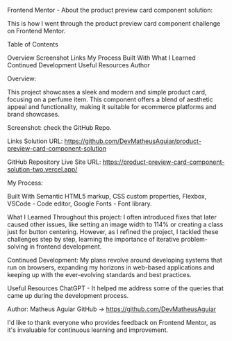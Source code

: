 Frontend Mentor - About the product preview card component solution:

This is how I went through the product preview card component challenge on Frontend Mentor.

Table of Contents

Overview 
Screenshot 
Links 
My Process 
Built With 
What I Learned 
Continued Development 
Useful Resources 
Author

Overview:

This project showcases a sleek and modern and simple product card, focusing on a perfume item. This component offers a blend of aesthetic appeal and functionality, making it suitable for ecommerce platforms and brand showcases.

Screenshot: check the GitHub Repo.

Links Solution URL: https://github.com/DevMatheusAguiar/product-preview-card-component-solution

GitHub Repository Live Site URL: https://product-preview-card-component-solution-two.vercel.app/

My Process:

Built With Semantic HTML5 markup, CSS custom properties, Flexbox, VSCode - Code editor, Google Fonts - Font library. 

What I Learned Throughout this project: I often introduced fixes that later caused other issues, like setting an image width to 114% or creating a class just for button centering. However, as I refined the project, I tackled these challenges step by step, learning the importance of iterative problem-solving in frontend development.

Continued Development: My plans revolve around developing systems that run on browsers, expanding my horizons in web-based applications and keeping up with the ever-evolving standards and best practices.

Useful Resources ChatGPT - It helped me address some of the queries that came up during the development process.

Author: Matheus Aguiar GitHub -> https://github.com/DevMatheusAguiar

I'd like to thank everyone who provides feedback on Frontend Mentor, as it's invaluable for continuous learning and improvement.
